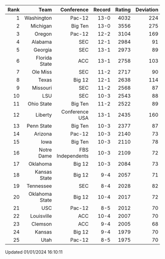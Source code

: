 | Rank  | Team                 | Conference           | Record   | Rating | Deviation |
| ---:  | ---:                 | ---:                 | ---:     | ---:   | ---:      |
| 1     | Washington           | Pac-12               | 13-0     | 4032   | 224       |
| 2     | Michigan             | Big Ten              | 13-0     | 3556   | 275       |
| 3     | Oregon               | Pac-12               | 12-2     | 3104   | 169       |
| 4     | Alabama              | SEC                  | 12-1     | 2984   | 91        |
| 5     | Georgia              | SEC                  | 13-1     | 2973   | 89        |
| 6     | Florida State        | ACC                  | 13-1     | 2758   | 103       |
| 7     | Ole Miss             | SEC                  | 11-2     | 2717   | 90        |
| 8     | Texas                | Big 12               | 12-1     | 2638   | 114       |
| 9     | Missouri             | SEC                  | 11-2     | 2568   | 87        |
| 10    | LSU                  | SEC                  | 10-3     | 2543   | 88        |
| 11    | Ohio State           | Big Ten              | 11-2     | 2522   | 89        |
| 12    | Liberty              | Conference USA       | 13-1     | 2435   | 160       |
| 13    | Penn State           | Big Ten              | 10-3     | 2377   | 87        |
| 14    | Arizona              | Pac-12               | 10-3     | 2140   | 73        |
| 15    | Iowa                 | Big Ten              | 10-3     | 2110   | 78        |
| 16    | Notre Dame           | FBS Independents     | 10-3     | 2109   | 72        |
| 17    | Oklahoma             | Big 12               | 10-3     | 2084   | 73        |
| 18    | Kansas State         | Big 12               | 9-4      | 2057   | 71        |
| 19    | Tennessee            | SEC                  | 8-4      | 2028   | 82        |
| 20    | Oklahoma State       | Big 12               | 10-4     | 2017   | 72        |
| 21    | USC                  | Pac-12               | 8-5      | 2012   | 70        |
| 22    | Louisville           | ACC                  | 10-4     | 2007   | 70        |
| 23    | Clemson              | ACC                  | 9-4      | 2005   | 68        |
| 24    | Kansas               | Big 12               | 9-4      | 1979   | 70        |
| 25    | Utah                 | Pac-12               | 8-5      | 1975   | 70        |

Updated 01/01/2024 16:10:11
